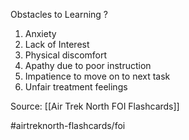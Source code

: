 Obstacles to Learning
?
1. Anxiety
2. Lack of Interest
3. Physical discomfort
4. Apathy due to poor instruction
5. Impatience to move on to next task
6. Unfair treatment feelings
<!--SR:!2022-09-28,1,230-->

Source: [[Air Trek North FOI Flashcards]]

#airtreknorth-flashcards/foi 